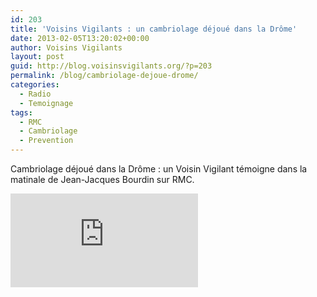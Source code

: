 ```yaml
---
id: 203
title: 'Voisins Vigilants : un cambriolage déjoué dans la Drôme'
date: 2013-02-05T13:20:02+00:00
author: Voisins Vigilants
layout: post
guid: http://blog.voisinsvigilants.org/?p=203
permalink: /blog/cambriolage-dejoue-drome/
categories:
  - Radio
  - Temoignage
tags:
  - RMC
  - Cambriolage
  - Prevention
---
```

Cambriolage déjoué dans la Drôme : un Voisin Vigilant témoigne dans la matinale de Jean-Jacques Bourdin sur RMC.

<div class="videocontent">
<iframe class="iframe-video" src="https://www.youtube.com/embed/V887d-VaWqs" frameborder="0" allow="accelerometer; autoplay; encrypted-media; gyroscope; picture-in-picture" allowfullscreen></iframe>
</div>
